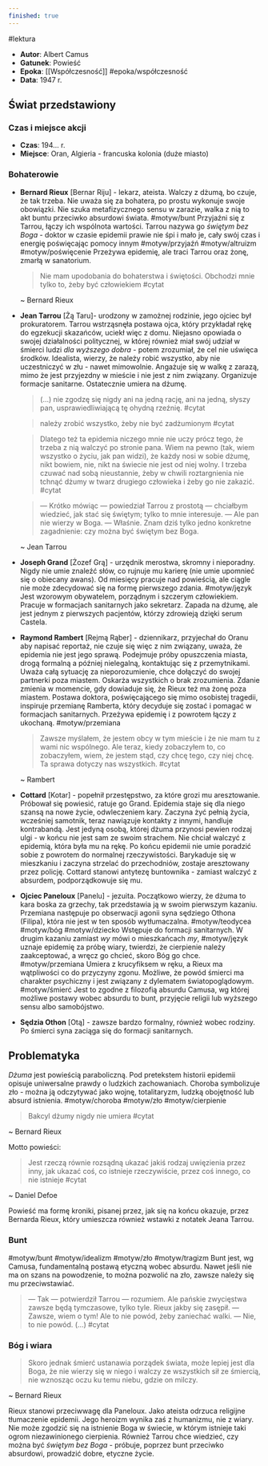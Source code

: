 ```yaml
---
finished: true
---
```

#lektura 
- **Autor**: Albert Camus
- **Gatunek**: Powieść
- **Epoka**: [[Współczesność]] #epoka/współczesność 
- **Data**: 1947 r.
## Świat przedstawiony
### Czas i miejsce akcji
- **Czas**: 194… r.
- **Miejsce**: Oran, Algieria - francuska kolonia (duże miasto)
### Bohaterowie
- **Bernard Rieux** \[Bernar Riju] - lekarz, ateista. Walczy z dżumą, bo czuje, że tak trzeba. Nie uważa się za bohatera, po prostu wykonuje swoje obowiązki. Nie szuka metafizycznego sensu w zarazie, walka z nią to akt buntu przeciwko absurdowi świata. #motyw/bunt 
  Przyjaźni się z Tarrou, łączy ich wspólnota wartości. Tarrou nazywa go *świętym bez Boga* - doktor w czasie epidemii prawie nie śpi i mało je, cały swój czas i energię poświęcając pomocy innym #motyw/przyjaźń #motyw/altruizm #motyw/poświęcenie 
  Przeżywa epidemię, ale traci Tarrou oraz żonę, zmarłą w sanatorium.
  > Nie mam upodobania do bohaterstwa i świętości. Obchodzi mnie tylko to, żeby być człowiekiem #cytat 
  
  ~ Bernard Rieux
- **Jean Tarrou** \[Żą Taru]- urodzony w zamożnej rodzinie, jego ojciec był prokuratorem. Tarrou wstrząsnęła postawa ojca, który przykładał rękę do egzekucji skazańców, uciekł więc z domu. Niejasno opowiada o swojej działalności politycznej, w której również miał swój udział w śmierci ludzi *dla wyższego dobra* - potem zrozumiał, że cel nie uświęca środków. Idealista, wierzy, że należy robić wszystko, aby nie uczestniczyć w złu - nawet mimowolnie. 
  Angażuje się w walkę z zarazą, mimo że jest przyjezdny w mieście i nie jest z nim związany. Organizuje formacje sanitarne. Ostatecznie umiera na dżumę.
  > (...) nie zgodzę się nigdy ani na jedną rację, ani na jedną, słyszy pan, usprawiedliwiającą tę ohydną rzeźnię. #cytat
  
  > należy zrobić wszystko, żeby nie być zadżumionym #cytat
  
  > Dlatego też ta epidemia niczego mnie nie uczy prócz tego, że trzeba z nią walczyć po stronie pana. Wiem na pewno (tak, wiem wszystko o życiu, jak pan widzi), że każdy nosi w sobie dżumę, nikt bowiem, nie, nikt na świecie nie jest od niej wolny. I trzeba czuwać nad sobą nieustannie, żeby w chwili roztargnienia nie tchnąć dżumy w twarz drugiego człowieka i żeby go nie zakazić.  #cytat 

  > — Krótko mówiąc — powiedział Tarrou z prostotą — chciałbym wiedzieć, jak stać się świętym; tylko to mnie interesuje. 
  >   — Ale pan nie wierzy w Boga. 
  >   — Właśnie. Znam dziś tylko jedno konkretne zagadnienie: czy można być świętym bez Boga.
  
  ~ Jean Tarrou
- **Joseph Grand** \[Żozef Grą] - urzędnik merostwa, skromny i nieporadny. Nigdy nie umie znaleźć słów, co rujnuje mu karierę (nie umie upomnieć się o obiecany awans). Od miesięcy pracuje nad powieścią, ale ciągle nie może zdecydować się na formę pierwszego zdania. #motyw/język Jest wzorowym obywatelem, porządnym i szczerym człowiekiem. Pracuje w formacjach sanitarnych jako sekretarz. Zapada na dżumę, ale jest jednym z pierwszych pacjentów, którzy zdrowieją dzięki serum Castela.
- **Raymond Rambert** \[Rejmą Rąber] - dziennikarz, przyjechał do Oranu aby napisać reportaż, nie czuje się więc z nim związany, uważa, że epidemia nie jest jego sprawą. Podejmuje próby opuszczenia miasta, drogą formalną a później nielegalną, kontaktując się z przemytnikami. Uważa całą sytuację za nieporozumienie, chce dołączyć do swojej partnerki poza miastem. Oskarża wszystkich o brak zrozumienia.
  Zdanie zmienia w momencie, gdy dowiaduje się, że Rieux też ma żonę poza miastem. Postawa doktora, poświęcającego się mimo osobistej tragedii, inspiruje przemianę Ramberta, który decyduje się zostać i pomagać w formacjach sanitarnych. Przeżywa epidemię i z powrotem łączy z ukochaną. #motyw/przemiana 
  > Zawsze myślałem, że jestem obcy w tym mieście i że nie mam tu z wami nic wspólnego. Ale teraz, kiedy zobaczyłem to, co zobaczyłem, wiem, że jestem stąd, czy chcę tego, czy niej chcę. Ta sprawa dotyczy nas wszystkich. #cytat 
  
  ~ Rambert
- **Cottard** \[Kotar] - popełnił przestępstwo, za które grozi mu aresztowanie. Próbował się powiesić, ratuje go Grand. Epidemia staje się dla niego szansą na nowe życie, odwleczeniem kary. Zaczyna żyć pełnią życia, wcześniej samotnik, teraz nawiązuje kontakty z innymi, handluje kontrabandą. Jest jedyną osobą, której dżuma przynosi pewien rodzaj ulgi - w końcu nie jest sam ze swoim strachem. Nie chciał walczyć z epidemią, która była mu na rękę. Po końcu epidemii nie umie poradzić sobie z powrotem do normalnej rzeczywistości. Barykaduje się w mieszkaniu i zaczyna strzelać do przechodniów, zostaje aresztowany przez policję.
  Cottard stanowi antytezę buntownika - zamiast walczyć z absurdem, podporządkowuje się mu. 
- **Ojciec Paneloux** \[Panelu] - jezuita. Początkowo wierzy, że dżuma to kara boska za grzechy, tak przedstawia ją w swoim pierwszym kazaniu. Przemiana następuje po obserwacji agonii syna sędziego Othona (Filipa), która nie jest w ten sposób wytłumaczalna. #motyw/teodycea #motyw/bóg #motyw/dziecko Wstępuje do formacji sanitarnych. W drugim kazaniu zamiast *wy* mówi o mieszkańcach *my*, #motyw/język uznaje epidemię za próbę wiary, twierdzi, że cierpienie należy zaakceptować, a wręcz go chcieć, skoro Bóg go chce. #motyw/przemiana 
  Umiera z krucyfiksem w ręku, a Rieux ma wątpliwości co do przyczyny zgonu. Możliwe, że powód śmierci ma charakter psychiczny i jest związany z dylematem światopoglądowym. #motyw/śmierć Jest to zgodne z filozofią absurdu Camusa, wg której możliwe postawy wobec absurdu to bunt, przyjęcie religii lub wyższego sensu albo samobójstwo.
- **Sędzia Othon** \[Otą]  - zawsze bardzo formalny, również wobec rodziny. Po śmierci syna zaciąga się do formacji sanitarnych. 
## Problematyka
*Dżuma* jest powieścią paraboliczną. Pod pretekstem historii epidemii opisuje uniwersalne prawdy o ludzkich zachowaniach. Choroba symbolizuje zło - można ją odczytywać jako wojnę, totalitaryzm, ludzką obojętność lub absurd istnienia. #motyw/choroba #motyw/zło #motyw/cierpienie 
> Bakcyl dżumy nigdy nie umiera #cytat 

~ Bernard Rieux

Motto powieści:
> Jest rzeczą równie rozsądną ukazać jakiś rodzaj uwięzienia przez inny, jak ukazać coś, co istnieje rzeczywiście, przez coś innego, co nie istnieje #cytat 

~ Daniel Defoe

Powieść ma formę kroniki, pisanej przez, jak się na końcu okazuje, przez Bernarda Rieux, który umieszcza również wstawki z notatek Jeana Tarrou. 
### Bunt
#motyw/bunt #motyw/idealizm #motyw/zło #motyw/tragizm 
Bunt jest, wg Camusa, fundamentalną postawą etyczną wobec absurdu. Nawet jeśli nie ma on szans na powodzenie, to można pozwolić na zło, zawsze należy się mu przeciwstawiać.
> — Tak — potwierdził Tarrou — rozumiem. Ale pańskie zwycięstwa zawsze będą tymczasowe, tylko tyle. 
> Rieux jakby się zasępił. 
> — Zawsze, wiem o tym! Ale to nie powód, żeby zaniechać walki.
> — Nie, to nie powód. (…) #cytat 
### Bóg i wiara
> Skoro jednak śmierć ustanawia porządek świata, może lepiej jest dla Boga, że nie wierzy się w niego i walczy ze wszystkich sił ze śmiercią, nie wznosząc oczu ku temu niebu, gdzie on milczy.

~ Bernard Rieux

Rieux stanowi przeciwwagę dla Paneloux. Jako ateista odrzuca religijne tłumaczenie epidemii. Jego heroizm wynika zaś z humanizmu, nie z wiary. Nie może zgodzić się na istnienie Boga w świecie, w którym istnieje taki ogrom niezawinionego cierpienia. 
Również Tarrou chce wiedzieć, czy można być *świętym bez Boga* - próbuje, poprzez bunt przeciwko absurdowi, prowadzić dobre, etyczne życie. 